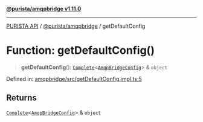 [**@purista/amqpbridge v1.11.0**](../README.md)

***

[PURISTA API](../../../packages.md) / [@purista/amqpbridge](../README.md) / getDefaultConfig

# Function: getDefaultConfig()

> **getDefaultConfig**(): [`Complete`](../../core/type-aliases/Complete.md)\<[`AmqpBridgeConfig`](../type-aliases/AmqpBridgeConfig.md)\> & `object`

Defined in: [amqpbridge/src/getDefaultConfig.impl.ts:5](https://github.com/puristajs/purista/blob/master/packages/amqpbridge/src/getDefaultConfig.impl.ts#L5)

## Returns

[`Complete`](../../core/type-aliases/Complete.md)\<[`AmqpBridgeConfig`](../type-aliases/AmqpBridgeConfig.md)\> & `object`

